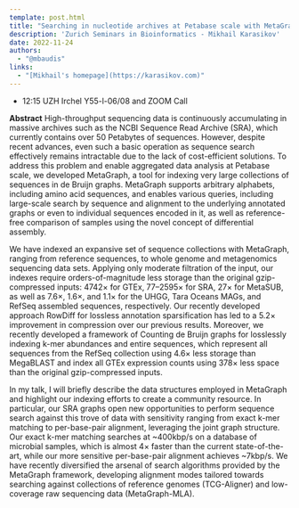 ```yaml
---
template: post.html
title: "Searching in nucleotide archives at Petabase scale with MetaGraph"
description: 'Zurich Seminars in Bioinformatics - Mikhail Karasikov'
date: 2022-11-24
authors:
  - "@mbaudis"
links:
  - "[Mikhail's homepage](https://karasikov.com)"
---
```


* 12:15 UZH Irchel Y55-l-06/08 and ZOOM Call

**Abstract** High-throughput sequencing data is continuously accumulating in massive archives such as the NCBI Sequence Read Archive (SRA), which currently contains over 50 Petabytes of sequences. However, despite recent advances, even such a basic operation as sequence search effectively remains intractable due to the lack of cost-efficient solutions. To address this problem and enable aggregated data analysis at Petabase scale, we developed MetaGraph, a tool for indexing very large collections of sequences in de Bruijn graphs.<!--more--> MetaGraph supports arbitrary alphabets, including amino acid sequences, and enables various queries, including large-scale search by sequence and alignment to the underlying annotated graphs or even to individual sequences encoded in it, as well as reference-free comparison of samples using the novel concept of differential assembly.

We have indexed an expansive set of sequence collections with MetaGraph, ranging from reference sequences, to whole genome and metagenomics sequencing data sets. Applying only moderate filtration of the input, our indexes require orders-of-magnitude less storage than the original gzip-compressed inputs: 4742× for GTEx, 77–2595× for SRA, 27× for MetaSUB, as well as 7.6×, 1.6×, and 1.1× for the UHGG, Tara Oceans MAGs, and RefSeq assembled sequences, respectively. Our recently developed approach RowDiff for lossless annotation sparsification has led to a 5.2× improvement in compression over our previous results. Moreover, we recently developed a framework of Counting de Bruijn graphs for losslessly indexing k-mer abundances and entire sequences, which represent all sequences from the RefSeq collection using 4.6× less storage than MegaBLAST and index all GTEx expression counts using 378× less space than the original gzip-compressed inputs.

In my talk, I will briefly describe the data structures employed in MetaGraph and highlight our indexing efforts to create a community resource. In particular, our SRA graphs open new opportunities to perform sequence search against this trove of data with sensitivity ranging from exact k-mer matching to per-base-pair alignment, leveraging the joint graph structure. Our exact k-mer matching searches at ~400kbp/s on a database of microbial samples, which is almost 4× faster than the current state-of-the-art, while our more sensitive per-base-pair alignment achieves ~7kbp/s. We have recently diversified the arsenal of search algorithms provided by the MetaGraph framework, developing alignment modes tailored towards searching against collections of reference genomes (TCG-Aligner) and low-coverage raw sequencing data (MetaGraph-MLA).
